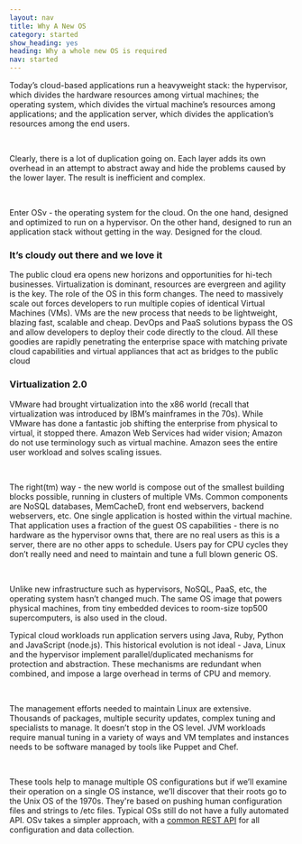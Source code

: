 ```yaml
---
layout: nav
title: Why A New OS
category: started
show_heading: yes
heading: Why a whole new OS is required
nav: started
---
```

Today’s cloud-based applications run a heavyweight stack: the hypervisor, which divides the hardware resources among virtual machines; the operating system, which divides the virtual machine’s resources among applications; and the application server, which divides the application’s resources among the end users.

<!--more-->

&nbsp;

Clearly, there is a lot of duplication going on. Each layer adds its own overhead in an attempt to abstract away and hide the problems caused by the lower layer. The result is inefficient and complex.

&nbsp;

Enter OSv - the operating system for the cloud. On the one hand, designed and optimized to run on a hypervisor. On the other hand, designed to run an application stack without getting in the way. Designed for the cloud.

### It’s cloudy out there and we love it

The public cloud era opens new horizons and opportunities for hi-tech businesses. Virtualization is dominant, resources are evergreen and agility is the key. The role of the OS in this form changes. The need to massively scale out forces developers to run multiple copies of identical Virtual Machines (VMs). 
VMs are the new process that needs to be lightweight, blazing fast, scalable and cheap. DevOps and PaaS solutions bypass the OS and allow developers to deploy their code directly to the cloud. All these goodies are rapidly penetrating the enterprise space with matching private cloud capabilities and virtual appliances that act as bridges to the public cloud

### Virtualization 2.0


VMware had brought virtualization into the x86 world (recall that virtualization was introduced by IBM’s mainframes in the 70s). While VMware has done a fantastic job shifting the enterprise from physical to virtual, it stopped there. Amazon Web Services had wider vision; Amazon do not use terminology such as virtual machine. Amazon sees the entire user workload and solves scaling issues.

&nbsp;

The right(tm) way - the new world is compose out of the smallest building blocks possible, running in clusters of multiple VMs. Common components are NoSQL databases, MemCacheD, front end webservers, backend webservers, etc. One single application is hosted within the virtual machine. That application uses a fraction of the guest OS capabilities - there is no hardware as the hypervisor owns that, there are no real users as this is a server, there are no other apps to schedule. Users pay for CPU cycles they don’t really need and need to maintain and tune a full blown generic OS.

&nbsp;

Unlike new infrastructure such as hypervisors, NoSQL, PaaS, etc, the operating system hasn’t changed much. The same OS image that powers physical machines, from tiny embedded devices to room-size top500 supercomputers, is also used in the cloud.

Typical cloud workloads run application servers using Java, Ruby, Python and JavaScript (node.js). This historical evolution is not ideal - Java, Linux and the hypervisor implement parallel/duplicated mechanisms for protection and abstraction. These mechanisms are redundant when combined, and impose a large overhead in terms of CPU and memory.

&nbsp;

The management efforts needed to maintain Linux are extensive. Thousands of packages, multiple security updates, complex tuning and specialists to manage. It doesn’t stop in the OS level. JVM workloads require manual tuning in a variety of ways and VM templates and instances needs to be software managed by tools like Puppet and Chef.

&nbsp;

These tools help to manage multiple OS configurations but if we’ll examine their operation on a single OS instance, we’ll discover that their roots go to the Unix OS of the 1970s.  They're based on pushing human configuration files and strings to /etc files. Typical OSs still do not have a fully automated API.  OSv takes a simpler approach, with a [common REST API](/manageability/) for all configuration and data collection.
